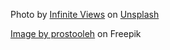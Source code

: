 Photo by <a href="https://unsplash.com/@infiniteviews?utm_source=unsplash&utm_medium=referral&utm_content=creditCopyText">Infinite Views</a> on <a href="https://unsplash.com/photos/XkpuSnWMQu4?utm_source=unsplash&utm_medium=referral&utm_content=creditCopyText">Unsplash</a>

<a href="https://www.freepik.com/free-photo/young-couple-buying-new-house-asian-woman-african-man-signing-documents-new-home_14816261.htm#from_view=detail_alsolike">Image by prostooleh</a> on Freepik
